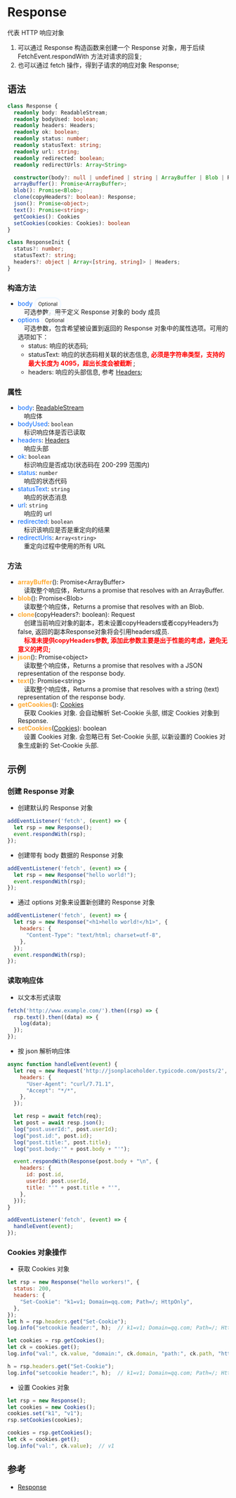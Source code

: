 # Response
代表 HTTP 响应对象
1) 可以通过 Response 构造函数来创建一个 Response 对象，用于后续 FetchEvent.respondWith 方法对请求的回复;
2) 也可以通过 fetch 操作，得到子请求的响应对象 Response;

## 语法
```typescript
class Response {
  readonly body: ReadableStream;
  readonly bodyUsed: boolean;
  readonly headers: Headers;
  readonly ok: boolean;
  readonly status: number;
  readonly statusText: string;
  readonly url: string;
  readonly redirected: boolean;
  readonly redirectUrls: Array<String>

  constructor(body?: null | undefined | string | ArrayBuffer | Blob | ReadableStream, options?: ResponseInit);
  arrayBuffer(): Promise<ArrayBuffer>;
  blob(): Promise<Blob>;
  clone(copyHeaders?: boolean): Response;
  json(): Promise<object>;
  text(): Promise<string>;
  getCookies(): Cookies
  setCookies(cookies: Cookies): boolean
}

class ResponseInit {
  status?: number;
  statusText?: string;
  headers?: object | Array<[string, string]> | Headers;
}
```

### 构造方法
- <span style="color: #0066FF">body </span><span style="border: 3px solid #F0F8FF;border-radius: 4rem;padding:0.375rem 0.375rem;font-color: #D3D3D3;font-size: 0.7rem;">Optional</span><br>
&emsp;可选参数，用于定义 Response 对象的 body 成员<br>
- <span style="color: #0066FF">options </span><span style="border: 3px solid #F0F8FF;border-radius: 4rem;padding:0.375rem 0.375rem;font-color: #D3D3D3;font-size: 0.7rem;">Optional</span><br>
&emsp;可选参数，包含希望被设置到返回的 Response 对象中的属性选项。可用的选项如下：<br>
  - status: 响应的状态码;
  - statusText: 响应的状态码相关联的状态信息, <strong style="color:red;"> 必须是字符串类型，支持的最大长度为 4095，超出长度会被截断 </strong>;
  - headers: 响应的头部信息, 参考 [Headers](Headers.md);

### 属性
- <span style="color: #0066FF">body</span>:  [ReadableStream](Streams/ReadableStream.md)<br>
&emsp;响应体
- <span style="color: #0066FF">bodyUsed</span>:  `boolean`<br>
&emsp;标识响应体是否已读取
- <span style="color: #0066FF">headers</span>:  [Headers](Headers.md)<br>
&emsp;响应头部
- <span style="color: #0066FF">ok</span>:  `boolean`<br>
&emsp;标识响应是否成功(状态码在 200-299 范围内)
- <span style="color: #0066FF">status</span>:  `number`<br>
&emsp;响应的状态代码
- <span style="color: #0066FF">statusText</span>:  `string`<br>
&emsp;响应的状态消息
- <span style="color: #0066FF">url</span>:  `string`<br>
&emsp;响应的 url
- <span style="color: #0066FF">redirected</span>:  `boolean`<br>
  &emsp;标识该响应是否是重定向的结果
- <span style="color: #0066FF">redirectUrls</span>:  `Array<string>`<br>
  &emsp;重定向过程中使用的所有 URL

### 方法
- <span style="color: #FFAA33;font-weight: bold;">arrayBuffer</span>():  Promise&lt;ArrayBuffer&gt;<br>
&emsp;读取整个响应体，Returns a promise that resolves with an ArrayBuffer.
- <span style="color: #FFAA33;font-weight: bold;">blob</span>():  Promise&lt;Blob&gt;<br>
&emsp;读取整个响应体，Returns a promise that resolves with an Blob.
- <span style="color: #FFAA33;font-weight: bold;">clone</span>(copyHeaders?: boolean):  Request<br>
&emsp;创建当前响应对象的副本，若未设置copyHeaders或者copyHeaders为false, 返回的副本Response对象将会引用headers成员.<br>
&emsp;<span style="color:red;"><b>标准未提供copyHeaders参数, 添加此参数主要是出于性能的考虑，避免无意义的拷贝;</b></span><br>
- <span style="color: #FFAA33;font-weight: bold;">json</span>():  Promise&lt;object&gt;<br>
&emsp;读取整个响应体，Returns a promise that resolves with a JSON representation of the response body.
- <span style="color: #FFAA33;font-weight: bold;">text</span>():  Promise&lt;string&gt;<br>
&emsp;读取整个响应体，Returns a promise that resolves with a string (text) representation of the response body.
- <span style="color: #FFAA33;font-weight: bold;">getCookies</span>():  [Cookies](./NonStandard/Cookies.md)<br>
&emsp;获取 Cookies 对象. 会自动解析 Set-Cookie 头部, 绑定 Cookies 对象到 Response.
- <span style="color: #FFAA33;font-weight: bold;">setCookies</span>([Cookies](./NonStandard/Cookies.md)):  boolean<br>
&emsp;设置 Cookies 对象. 会忽略已有 Set-Cookie 头部, 以新设置的 Cookies 对象生成新的 Set-Cookie 头部.

## 示例

### 创建 Response 对象
* 创建默认的 Response 对象<br>

```js
addEventListener('fetch', (event) => {
  let rsp = new Response();
  event.respondWith(rsp);
});
```

* 创建带有 body 数据的 Response 对象<br>

```js
addEventListener('fetch', (event) => {
  let rsp = new Response("hello world!");
  event.respondWith(rsp);
});
```

* 通过 options 对象来设置新创建的 Response 对象<br>

```js
addEventListener('fetch', (event) => {
  let rsp = new Response("<h1>hello world!</h1>", {
    headers: {
      "Content-Type": "text/html; charset=utf-8",
    },
  });
  event.respondWith(rsp);
});
```

### 读取响应体
* 以文本形式读取<br>

```js
fetch('http://www.example.com/').then((rsp) => {
  rsp.text().then((data) => {
    log(data);
  });
});
```

* 按 json 解析响应体<br>

```js
async function handleEvent(event) {
  let req = new Request('http://jsonplaceholder.typicode.com/posts/2', {
    headers: {
      "User-Agent": "curl/7.71.1",
      "Accept": "*/*",
    },
  });

  let resp = await fetch(req);
  let post = await resp.json();
  log("post.userId:", post.userId);
  log("post.id:", post.id);
  log("post.title:", post.title);
  log("post.body:'" + post.body + "'");

  event.respondWith(Response(post.body + "\n", {
    headers: {
      id: post.id,
      userId: post.userId,
      title: "'" + post.title + "'",
    },
  }));
}

addEventListener('fetch', (event) => {
  handleEvent(event);
});
```

### Cookies 对象操作
* 获取 Cookies 对象<br>

```js
let rsp = new Response("hello workers!", {
  status: 200,
  headers: {
    "Set-Cookie": "k1=v1; Domain=qq.com; Path=/; HttpOnly",
  },
});
let h = rsp.headers.get("Set-Cookie");
log.info("setcookie header:", h);  // k1=v1; Domain=qq.com; Path=/; HttpOnly

let cookies = rsp.getCookies();
let ck = cookies.get();
log.info("val:", ck.value, "domain:", ck.domain, "path:", ck.path, "httponly:", ck.httponly);  // val: v1 domain: qq.com path: / httponly: true

h = rsp.headers.get("Set-Cookie");
log.info("setcookie header:", h);  // k1=v1; Domain=qq.com; Path=/; HttpOnly
```

* 设置 Cookies 对象<br>

```js
let rsp = new Response();
let cookies = new Cookies();
cookies.set("k1", "v1");
rsp.setCookies(cookies);

cookies = rsp.getCookies();
let ck = cookies.get();
log.info("val:", ck.value);  // v1
```

## 参考
* [Response](https://developer.mozilla.org/en-US/docs/Web/API/Response)